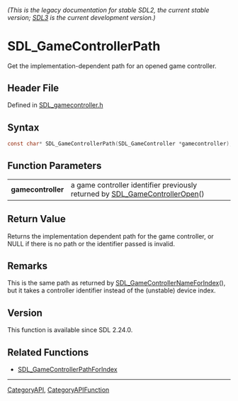 ###### (This is the legacy documentation for stable SDL2, the current stable version; [SDL3](https://wiki.libsdl.org/SDL3/) is the current development version.)
# SDL_GameControllerPath

Get the implementation-dependent path for an opened game controller.

## Header File

Defined in [SDL_gamecontroller.h](https://github.com/libsdl-org/SDL/blob/SDL2/include/SDL_gamecontroller.h)

## Syntax

```c
const char* SDL_GameControllerPath(SDL_GameController *gamecontroller);

```

## Function Parameters

|                        |                                                                                                        |
| ---------------------- | ------------------------------------------------------------------------------------------------------ |
| **gamecontroller**     | a game controller identifier previously returned by [SDL_GameControllerOpen](SDL_GameControllerOpen)() |

## Return Value

Returns the implementation dependent path for the game controller, or NULL
if there is no path or the identifier passed is invalid.

## Remarks

This is the same path as returned by
[SDL_GameControllerNameForIndex](SDL_GameControllerNameForIndex)(), but it
takes a controller identifier instead of the (unstable) device index.

## Version

This function is available since SDL 2.24.0.

## Related Functions

* [SDL_GameControllerPathForIndex](SDL_GameControllerPathForIndex)

----
[CategoryAPI](CategoryAPI), [CategoryAPIFunction](CategoryAPIFunction)



